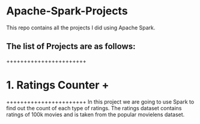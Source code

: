 # Apache-Spark-Projects
This repo contains all the projects I did using Apache Spark.

The list of Projects are as follows:
---------------------------------------------

+++++++++++++++++++++++
# 1. Ratings Counter  +
+++++++++++++++++++++++
In this project we are going to use Spark to find out the count of each type of ratings. The ratings dataset contains ratings of 100k movies and is taken from the popular movielens dataset.


